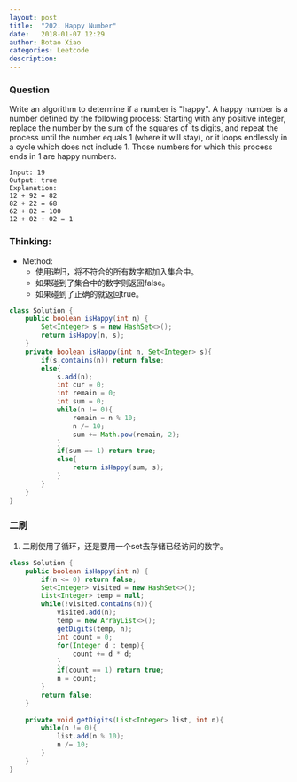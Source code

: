 ```yaml
---
layout: post
title:  "202. Happy Number"
date:   2018-01-07 12:29
author: Botao Xiao
categories: Leetcode
description:
---
```

### Question
Write an algorithm to determine if a number is "happy".
A happy number is a number defined by the following process: Starting with any positive integer, replace the number by the sum of the squares of its digits, and repeat the process until the number equals 1 (where it will stay), or it loops endlessly in a cycle which does not include 1. Those numbers for which this process ends in 1 are happy numbers.
```
Input: 19
Output: true
Explanation:
12 + 92 = 82
82 + 22 = 68
62 + 82 = 100
12 + 02 + 02 = 1
```

### Thinking:
* Method:
	* 使用递归，将不符合的所有数字都加入集合中。
	* 如果碰到了集合中的数字则返回false。
	* 如果碰到了正确的就返回true。

```Java
class Solution {
    public boolean isHappy(int n) {
        Set<Integer> s = new HashSet<>();
        return isHappy(n, s);
    }
    private boolean isHappy(int n, Set<Integer> s){
        if(s.contains(n)) return false;
        else{
            s.add(n);
            int cur = 0;
            int remain = 0;
            int sum = 0;
            while(n != 0){
                remain = n % 10;
                n /= 10;
                sum += Math.pow(remain, 2);
            }
            if(sum == 1) return true;
            else{
                return isHappy(sum, s);
            }
        }
    }
}
```

### 二刷
1. 二刷使用了循环，还是要用一个set去存储已经访问的数字。
```Java
class Solution {
    public boolean isHappy(int n) {
        if(n <= 0) return false;
        Set<Integer> visited = new HashSet<>();
        List<Integer> temp = null;
        while(!visited.contains(n)){
            visited.add(n);
            temp = new ArrayList<>();
            getDigits(temp, n);
            int count = 0;
            for(Integer d : temp){
                count += d * d;
            }
            if(count == 1) return true;
            n = count;
        }
        return false;
    }
    
    private void getDigits(List<Integer> list, int n){
        while(n != 0){
            list.add(n % 10);
            n /= 10;
        }
    }
}
```